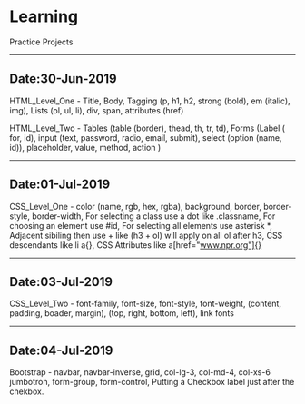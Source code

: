 # Learning
Practice Projects

----------------
Date:30-Jun-2019
----------------
HTML_Level_One - Title, Body, Tagging (p, h1, h2, strong (bold), em (italic), img), Lists (ol, ul, li), div, span, attributes (href)

HTML_Level_Two - Tables (table (border), thead, th, tr, td), Forms (Label ( for, id), input (text, password, radio, email, submit), select (option (name, id)), placeholder, value, method, action )

----------------
Date:01-Jul-2019
----------------
CSS_Level_One - color (name, rgb, hex, rgba), background, border, border-style, border-width, For selecting a class use a dot like .classname, For choosing an element use #id, For selecting all elements use asterisk *, Adjacent sibiling then use + like (h3 + ol) will apply on all ol after h3, CSS descendants like li a{}, CSS Attributes like a[href="www.npr.org"]{}

----------------
Date:03-Jul-2019
----------------
CSS_Level_Two - font-family, font-size, font-style, font-weight, (content, padding, boader, margin), (top, right, bottom, left), link fonts

----------------
Date:04-Jul-2019
----------------
Bootstrap - navbar, navbar-inverse, grid, col-lg-3, col-md-4, col-xs-6 jumbotron, form-group, form-control, Putting a Checkbox label just after the chekbox.
